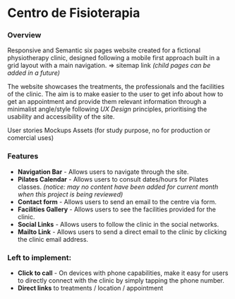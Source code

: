 # Centro de Fisioterapia

### Overview

Responsive and Semantic six pages website created for a fictional physiotherapy clinic, designed following a mobile first approach built in a grid layout with a main navigation.
 => sitemap link _(child pages can be added in a future)_
 
The website showcases the treatments, the professionals and the facilities of the clinic. The aim is to make easier to the user to get info about how to get an appointment and provide them relevant information through a minimalist angle/style  following _UX Design_ principles, prioritising the usability and accessibility of the site.

User stories 
Mockups
Assets (for study purpose, no for production or comercial uses)

### Features

- **Navigation Bar** - Allows users to navigate through the site.
- **Pilates Calendar** - Allows users to consult dates/hours for Pilates classes. _(notice: may no content have been added for current month when this project is being reviewed)_
- **Contact form** - Allows users to send an email to the centre via form.
- **Facilities Gallery** - Allows users to see the facilities provided for the clinic.
- **Social Links** - Allows users to follow the clinic in the social networks. 
- **Mailto Link** - Allows users to send a direct email to the clinic by clicking the clinic email address.

### Left to implement:

- **Click to call** - On devices with phone capabilities, make it easy for users to directly connect with the clinic by simply tapping the phone number. 
- **Direct links** to treatments / location / appointment 
